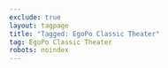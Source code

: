 ```yaml
---
exclude: true
layout: tagpage
title: "Tagged: EgoPo Classic Theater"
tag: EgoPo Classic Theater
robots: noindex
---
```

